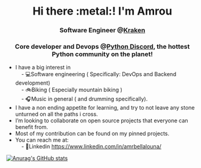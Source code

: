 <h1 align="center">Hi there :metal:! I'm Amrou</h1>
<h3 align="center">Software Engineer @<a href=https://kraken.tech/>Kraken</a></h3>
<h3 align="center">Core developer and Devops @<a href=https://github.com/python-discord>Python Discord</a>, the hottest Python community on the planet!</h3>


- I have a big  interest in <br>
&nbsp;&nbsp;&nbsp;&nbsp;- :computer:Software engineering  ( Specifically: DevOps and Backend development)<br> 
&nbsp;&nbsp;&nbsp;&nbsp;- :bike:Biking ( Especially mountain biking )<br>
&nbsp;&nbsp;&nbsp;&nbsp;- :headphones:Music in general ( and drumming specifically).<br>
- I have a non ending appetite for learning, and try to not leave any stone unturned on all the paths i cross. <br>
- I’m looking to collaborate on open source projects that everyone can benefit from.<br>
- Most of my contribution can be found on my pinned projects.
- You can reach me at:<br>
&nbsp;&nbsp;&nbsp;&nbsp;- :link:Linkedin https://www.linkedin.com/in/amrbellalouna/


<!---
shtlrs/shtlrs is a ✨ special ✨ repository because its `README.md` (this file) appears on your GitHub profile.
You can click the Preview link to take a look at your changes.
--->


[![Anurag's GitHub stats](https://github-readme-stats.vercel.app/api?username=shtlrs)](https://github.com/anuraghazra/github-readme-stats)
